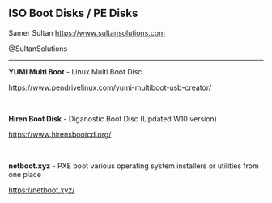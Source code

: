 ## ISO Boot Disks / PE Disks

Samer Sultan
https://www.sultansolutions.com

@SultanSolutions

---


**YUMI Multi Boot** - Linux Multi Boot Disc

https://www.pendrivelinux.com/yumi-multiboot-usb-creator/

&nbsp;
&nbsp;

**Hiren Boot Disk** - Diganostic Boot Disc (Updated W10 version) 

https://www.hirensbootcd.org/

&nbsp;
&nbsp;


**netboot.xyz** -  PXE boot various operating system installers or utilities from one place

https://netboot.xyz/

&nbsp;
&nbsp;
